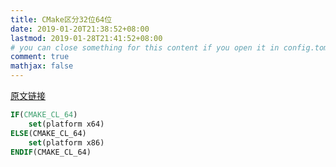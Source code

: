 ```yaml
---
title: CMake区分32位64位
date: 2019-01-20T21:38:52+08:00
lastmod: 2019-01-28T21:41:52+08:00
# you can close something for this content if you open it in config.toml.
comment: true
mathjax: false
---
```


[原文链接](https://www.cnblogs.com/coolbear/p/7736392.html)

```cmake
IF(CMAKE_CL_64)
    set(platform x64)
ELSE(CMAKE_CL_64)
    set(platform x86)
ENDIF(CMAKE_CL_64)
```